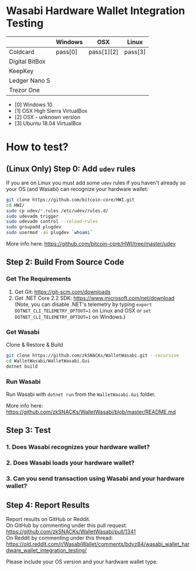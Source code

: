 # Wasabi Hardware Wallet Integration Testing

|                | Windows | OSX     | Linux   |
|----------------|---------|---------|---------|
| Coldcard       | pass[0] | pass[1][2] | pass[3] |
| Digital BitBox |         |         |         |
| KeepKey        |         |         |         |
| Ledger Nano S  |         |         |         |
| Trezor One     |         |         |         |

- [0] Windows 10
- [1] OSX High Sierra VirtualBox
- [2] OSX - unknown version
- [3] Ubuntu 18.04 VirtualBox

# How to test?

## (Linux Only) Step 0: Add `udev` rules

If you are on Linux you must add some `udev` rules if you haven't already so your OS (and Wasabi) can recognize your hardware wallet:

```sh
git clone https://github.com/bitcoin-core/HWI.git
cd HWI/
sudo cp udev/*.rules /etc/udev/rules.d/
sudo udevadm trigger
sudo udevadm control --reload-rules
sudo groupadd plugdev
sudo usermod -aG plugdev `whoami`
```

More info here: https://github.com/bitcoin-core/HWI/tree/master/udev

## Step 2: Build From Source Code

### Get The Requirements

1. Get Git: https://git-scm.com/downloads
2. Get .NET Core 2.2 SDK: https://www.microsoft.com/net/download (Note, you can disable .NET's telemetry by typing `export DOTNET_CLI_TELEMETRY_OPTOUT=1` on Linux and OSX or `set DOTNET_CLI_TELEMETRY_OPTOUT=1` on Windows.)
  
### Get Wasabi

Clone & Restore & Build

```sh
git clone https://github.com/zkSNACKs/WalletWasabi.git --recursive
cd WalletWasabi/WalletWasabi.Gui
dotnet build
```

### Run Wasabi

Run Wasabi with `dotnet run` from the `WalletWasabi.Gui` folder.

More info here: https://github.com/zkSNACKs/WalletWasabi/blob/master/README.md

## Step 3: Test

### 1. Does Wasabi recognizes your hardware wallet?
### 2. Does Wasabi loads your hardware wallet?
### 3. Can you send transaction using Wasabi and your hardware wallet?

## Step 4: Report Results

Report results on GitHub or Reddit.  
On GitHub by commenting under this pull request: https://github.com/zkSNACKs/WalletWasabi/pull/1341  
On Reddit by commenting under this thread: https://old.reddit.com/r/WasabiWallet/comments/bdyz84/wasabi_wallet_hardware_wallet_integration_testing/

Please include your OS version and your hardware wallet type.
